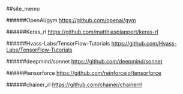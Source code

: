 ##site_memo

######OpenAI/gym
https://github.com/openai/gym

######Keras_rl
https://github.com/matthiasplappert/keras-rl

######Hvass-Labs/TensorFlow-Tutorials
https://github.com/Hvass-Labs/TensorFlow-Tutorials

######deepmind/sonnet
https://github.com/deepmind/sonnet

######tensorforce
https://github.com/reinforceio/tensorforce

######chainer_rl
https://github.com/chainer/chainerrl
